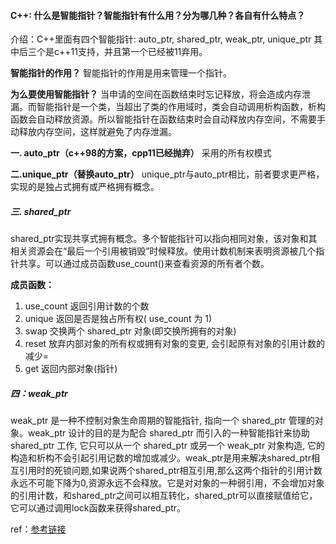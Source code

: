 #### C++: 什么是智能指针？智能指针有什么用？分为哪几种？各自有什么特点？

介绍：C++里面有四个智能指针: auto_ptr, shared_ptr, weak_ptr, unique_ptr 其中后三个是c++11支持，并且第一个已经被11弃用。

**智能指针的作用？**
智能指针的作用是用来管理一个指针。

**为么要使用智能指针？**
当申请的空间在函数结束时忘记释放，将会造成内存泄漏。而智能指针是一个类，当超出了类的作用域时，类会自动调用析构函数，析构函数会自动释放资源。所以智能指针在函数结束时会自动释放内存空间，不需要手动释放内存空间，这样就避免了内存泄漏。

**一. auto_ptr（c++98的方案，cpp11已经抛弃）**
采用的所有权模式

**二.unique_ptr（替换auto_ptr）**
unique_ptr与auto_ptr相比，前者要求更严格，实现的是独占式拥有或严格拥有概念。

##### 三. shared_ptr

shared_ptr实现共享式拥有概念。多个智能指针可以指向相同对象，该对象和其相关资源会在“最后一个引用被销毁”时候释放。使用计数机制来表明资源被几个指针共享。可以通过成员函数use_count()来查看资源的所有者个数。

**成员函数：**

1. use_count 返回引用计数的个数
2. unique 返回是否是独占所有权( use_count 为 1)
3. swap 交换两个 shared_ptr 对象(即交换所拥有的对象)
4. reset 放弃内部对象的所有权或拥有对象的变更, 会引起原有对象的引用计数的减少=
5. get 返回内部对象(指针)

##### 四：weak_ptr

weak_ptr 是一种不控制对象生命周期的智能指针, 指向一个 shared_ptr 管理的对象。weak_ptr 设计的目的是为配合 shared_ptr 而引入的一种智能指针来协助 shared_ptr 工作, 它只可以从一个 shared_ptr 或另一个 weak_ptr 对象构造, 它的构造和析构不会引起引用记数的增加或减少。weak_ptr是用来解决shared_ptr相互引用时的死锁问题,如果说两个shared_ptr相互引用,那么这两个指针的引用计数永远不可能下降为0,资源永远不会释放。它是对对象的一种弱引用，不会增加对象的引用计数，和shared_ptr之间可以相互转化，shared_ptr可以直接赋值给它，它可以通过调用lock函数来获得shared_ptr。


ref：[参考链接](https://blog.csdn.net/yxh_1_/article/details/109000184)